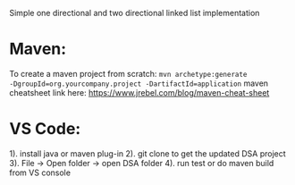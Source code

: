 Simple one directional and two directional linked list implementation

Maven:
======
To create a maven project from scratch:
<code>mvn archetype:generate -DgroupId=org.yourcompany.project -DartifactId=application</code>
maven cheatsheet link here: https://www.jrebel.com/blog/maven-cheat-sheet

VS Code:
=======
1). install java or maven plug-in
2). git clone to get the updated DSA project
3). File -> Open folder -> open DSA folder
4). run test or do maven build from VS console


